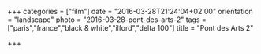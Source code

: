 +++
categories = ["film"]
date = "2016-03-28T21:24:04+02:00"
orientation = "landscape"
photo = "2016-03-28-pont-des-arts-2"
tags = ["paris","france","black & white","ilford","delta 100"]
title = "Pont des Arts 2"

+++
